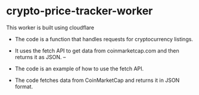 # crypto-price-tracker-worker

This worker is built using cloudflare
- The code is a function that handles requests for cryptocurrency listings.
- It uses the fetch API to get data from coinmarketcap.com and then returns it as JSON.
–
- The code is an example of how to use the fetch API.

- The code fetches data from CoinMarketCap and returns it in JSON format.
